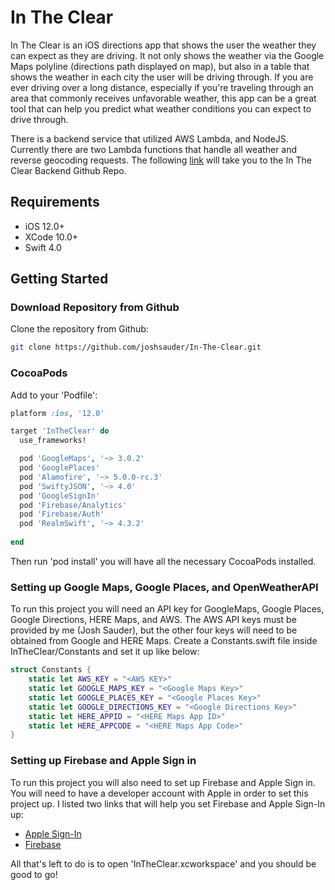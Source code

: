 # In The Clear
In The Clear is an iOS directions app that shows the user the weather they can expect as they are driving. It not only shows the weather via the Google Maps polyline (directions path displayed on map), but also in a table that shows the weather in each city the user will be driving through. If you are ever driving over a long distance, especially if you're traveling through an area that commonly receives unfavorable weather, this app can be a great tool that can help you predict what weather conditions you can expect to drive through. 

There is a backend service that utilized AWS Lambda, and NodeJS. Currently there are two Lambda functions that handle all weather and reverse geocoding requests. The following [link](https://github.com/joshsauder/InTheClearBackend) will take you to the In The Clear Backend Github Repo.

## Requirements
- iOS 12.0+
- XCode 10.0+
- Swift 4.0

## Getting Started

### Download Repository from Github
Clone the repository from Github:

```bash
git clone https://github.com/joshsauder/In-The-Clear.git
```

### CocoaPods
Add to your 'Podfile':

```ruby
platform :ios, '12.0'

target 'InTheClear' do
  use_frameworks!

  pod 'GoogleMaps', '~> 3.0.2'
  pod 'GooglePlaces'
  pod 'Alamofire', '~> 5.0.0-rc.3' 
  pod 'SwiftyJSON', '~> 4.0' 
  pod 'GoogleSignIn'
  pod 'Firebase/Analytics'
  pod 'Firebase/Auth'
  pod 'RealmSwift', '~> 4.3.2' 
  
end
```

Then run 'pod install' you will have all the necessary CocoaPods installed.

### Setting up Google Maps, Google Places, and OpenWeatherAPI
To run this project you will need an API key for GoogleMaps, Google Places, Google Directions, HERE Maps, and AWS. The AWS API keys must be provided by me (Josh Sauder), but the other four keys will need to be obtained from Google and HERE Maps. Create a Constants.swift file inside InTheClear/Constants and set it up like below:

```swift
struct Constants {
    static let AWS_KEY = "<AWS KEY>"
    static let GOOGLE_MAPS_KEY = "<Google Maps Key>"
    static let GOOGLE_PLACES_KEY = "<Google Places Key>"
    static let GOOGLE_DIRECTIONS_KEY = "<Google Directions Key>"
    static let HERE_APPID = "<HERE Maps App ID>"
    static let HERE_APPCODE = "<HERE Maps App Code>"
}
```

### Setting up Firebase and Apple Sign in
To run this project you will also need to set up Firebase and Apple Sign in. You will need to have a developer account with Apple in order to set this project up. I listed two links that will help you set Firebase and Apple Sign-In up:

- [Apple Sign-In](https://developer.apple.com/documentation/authenticationservices/implementing_user_authentication_with_sign_in_with_apple)
- [Firebase](https://firebase.google.com/docs/ios/setup)

All that's left to do is to open 'InTheClear.xcworkspace' and you should be good to go!
